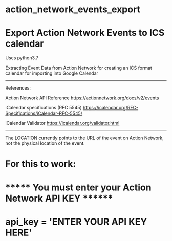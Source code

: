 # action_network_events_export

# Export Action Network Events to ICS calendar

Uses python3.7

Extracting Event Data from Action Network
for creating an ICS format calendar
for importing into Google Calendar

------------------

References: 

Action Network API Reference
https://actionnetwork.org/docs/v2/events

iCalendar specifications (RFC 5545)
https://icalendar.org/RFC-Specifications/iCalendar-RFC-5545/

iCalendar Validator
https://icalendar.org/validator.html

------------------

The LOCATION currently points to the URL of the event on Action Network, not the physical location of the event.

# For this to work:
# ***** You must enter your Action Network API KEY ******
# api_key = 'ENTER YOUR API KEY HERE'
